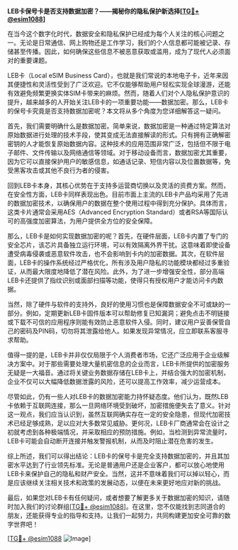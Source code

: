 **LEB卡保号卡是否支持数据加密？——揭秘你的隐私保护新选择[[TG💪+ @esim1088](https://t.me/s/esim1088)]**

在当今这个数字化时代，数据安全和隐私保护已经成为每个人关注的核心问题之一。无论是日常通信、网上购物还是工作学习，我们的个人信息都可能被记录、存储甚至传播。因此，如何确保这些信息不被恶意获取或滥用，成为了现代人必须面对的重要课题。

LEB卡（Local eSIM Business Card），也就是我们常说的本地电子卡，近年来因其便捷性和灵活性受到了广泛欢迎。它不仅能够帮助用户轻松实现全球漫游，还能有效避免频繁更换实体SIM卡带来的麻烦。然而，随着人们对个人隐私保护意识的提升，越来越多的人开始关注LEB卡的一项重要功能——数据加密。那么，LEB卡的保号卡究竟是否支持数据加密呢？本文将从多个角度为您详细解答这一疑问。

首先，我们需要明确什么是数据加密。简单来说，数据加密是一种通过特定算法对原始数据进行处理的技术手段，使其变成无法直接解读的形式。只有拥有正确解密密钥的人才能恢复原始数据内容。这种技术的应用范围非常广泛，包括但不限于电子邮件、文件传输以及网络通信等领域。对于移动设备而言，数据加密尤其重要，因为它可以直接保护用户的敏感信息，如通话记录、短信内容以及位置数据等，免受黑客攻击或其他不良行为者的侵害。

回到LEB卡本身，其核心优势在于支持多运营商切换以及灵活的资费方案。然而，在安全性方面，LEB卡同样表现出色。目前市面上主流的LEB卡产品均采用了先进的数据加密技术，以确保用户的数据在整个使用过程中得到充分保护。具体而言，这类卡片通常会采用AES（Advanced Encryption Standard）或者RSA等国际认可的高强度加密算法，为用户提供全方位的安全保障。

那么，LEB卡是如何实现数据加密的呢？首先，在硬件层面，LEB卡内置了专门的安全芯片，该芯片具备独立运行环境，可以有效隔离外界干扰。这意味着即使设备遭受病毒侵袭或恶意软件攻击，也不会影响到卡内的加密数据。其次，在软件层面，LEB卡的操作系统经过严格优化，所有涉及用户隐私的功能模块都经过多重验证，从而最大限度地降低了潜在风险。此外，为了进一步增强安全性，部分高端LEB卡还提供了指纹识别或面部扫描等功能，使得只有授权用户才能访问卡内数据。

当然，除了硬件与软件的支持外，良好的使用习惯也是保障数据安全不可或缺的一部分。例如，定期更新LEB卡固件版本可以帮助修复已知漏洞；避免点击不明链接或下载不可信的应用程序则能有效防止恶意软件入侵。同时，建议用户妥善保管自己的密码及PIN码，切勿将其泄露给他人。如果发现异常情况，应立即联系客服寻求帮助。

值得一提的是，LEB卡并非仅仅局限于个人消费者市场，它还广泛应用于企业级解决方案中。对于那些需要处理大量机密信息的企业而言，LEB卡所提供的加密服务无疑是一大福音。通过将关键业务数据存储在LEB卡上，并结合强大的加密机制，企业不仅可以大幅降低数据泄露的风险，还可以提高工作效率，减少运营成本。

尽管如此，仍有一些人对LEB卡的数据加密能力持怀疑态度。他们认为，既然LEB卡依赖于互联网连接，那么一旦网络环境受到破坏，加密措施便失去了意义。针对这一观点，我们应当认识到，虽然互联网确实存在一定的安全隐患，但现代加密技术已经足够成熟，足以应对大多数常见威胁。更何况，LEB卡厂商通常会在设计之初就考虑到各种极端情况，并采取相应的预防措施。例如，当检测到异常流量时，LEB卡可能会自动断开连接并触发警报机制，从而及时阻止潜在危害的发生。

综上所述，我们可以得出结论：LEB卡的保号卡是完全支持数据加密的，并且其加密水平达到了行业领先标准。无论是普通用户还是企业客户，都可以放心地使用LEB卡来保护自己的隐私和财产安全。当然，这并不意味着我们可以掉以轻心，而是应该继续关注相关技术和政策的发展动态，以便在未来更好地应对新的挑战。

最后，如果您对LEB卡有任何疑问，或者想要了解更多关于数据加密的知识，请随时加入我们的讨论群组[[TG💪+ @esim1088](https://t.me/s/esim1088)]。在这里，您不仅能找到志同道合的朋友，还能获得专业的指导和支持。让我们一起努力，共同构建更加安全可靠的数字世界吧！

[[TG💪+ @esim1088](https://t.me/s/esim1088) ![Image](https://i.postimg.cc/4NQfJmqS/Snipaste-2025-05-13-00-14-12.png)]